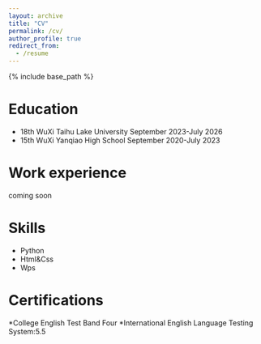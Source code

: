 ```yaml
---
layout: archive
title: "CV"
permalink: /cv/
author_profile: true
redirect_from:
  - /resume
---
```


{% include base_path %}

Education
======
* 18th  WuXi Taihu Lake University                 September 2023-July 2026
* 15th  WuXi Yanqiao High School                  September 2020-July 2023

Work experience
======
coming soon
  
Skills
======
* Python
* Html&Css
* Wps

Certifications 
======
*College English Test Band Four
*International English Language Testing System:5.5
